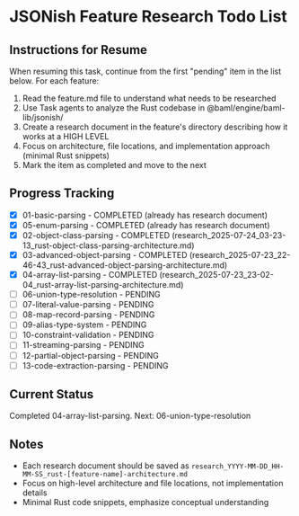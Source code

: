 # JSONish Feature Research Todo List

## Instructions for Resume
When resuming this task, continue from the first "pending" item in the list below. For each feature:
1. Read the feature.md file to understand what needs to be researched
2. Use Task agents to analyze the Rust codebase in @baml/engine/baml-lib/jsonish/
3. Create a research document in the feature's directory describing how it works at a HIGH LEVEL
4. Focus on architecture, file locations, and implementation approach (minimal Rust snippets)
5. Mark the item as completed and move to the next

## Progress Tracking

- [x] 01-basic-parsing - COMPLETED (already has research document)
- [x] 05-enum-parsing - COMPLETED (already has research document)
- [x] 02-object-class-parsing - COMPLETED (research_2025-07-24_03-23-13_rust-object-class-parsing-architecture.md)
- [x] 03-advanced-object-parsing - COMPLETED (research_2025-07-23_22-46-43_rust-advanced-object-parsing-architecture.md)
- [x] 04-array-list-parsing - COMPLETED (research_2025-07-23_23-02-04_rust-array-list-parsing-architecture.md)
- [ ] 06-union-type-resolution - PENDING
- [ ] 07-literal-value-parsing - PENDING
- [ ] 08-map-record-parsing - PENDING
- [ ] 09-alias-type-system - PENDING
- [ ] 10-constraint-validation - PENDING
- [ ] 11-streaming-parsing - PENDING
- [ ] 12-partial-object-parsing - PENDING
- [ ] 13-code-extraction-parsing - PENDING

## Current Status
Completed 04-array-list-parsing. Next: 06-union-type-resolution

## Notes
- Each research document should be saved as `research_YYYY-MM-DD_HH-MM-SS_rust-[feature-name]-architecture.md`
- Focus on high-level architecture and file locations, not implementation details
- Minimal Rust code snippets, emphasize conceptual understanding